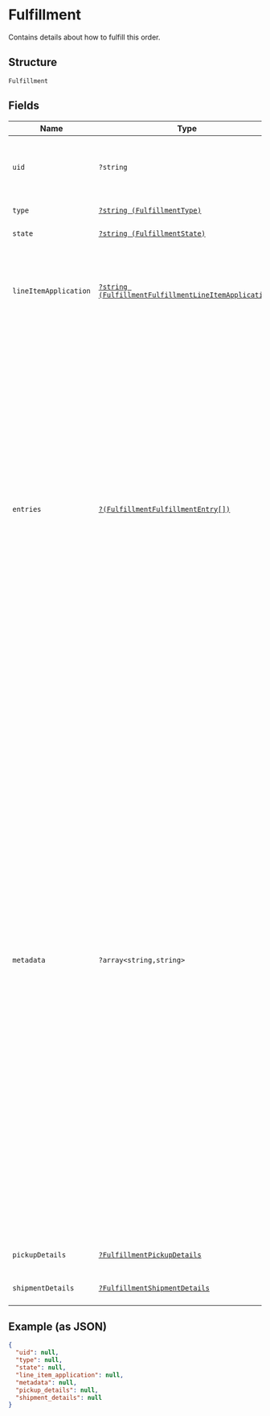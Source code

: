 
# Fulfillment

Contains details about how to fulfill this order.

## Structure

`Fulfillment`

## Fields

| Name | Type | Tags | Description | Getter | Setter |
|  --- | --- | --- | --- | --- | --- |
| `uid` | `?string` | Optional | A unique ID that identifies the fulfillment only within this order.<br>**Constraints**: *Maximum Length*: `60` | getUid(): ?string | setUid(?string uid): void |
| `type` | [`?string (FulfillmentType)`](../../doc/models/fulfillment-type.md) | Optional | The type of fulfillment. | getType(): ?string | setType(?string type): void |
| `state` | [`?string (FulfillmentState)`](../../doc/models/fulfillment-state.md) | Optional | The current state of this fulfillment. | getState(): ?string | setState(?string state): void |
| `lineItemApplication` | [`?string (FulfillmentFulfillmentLineItemApplication)`](../../doc/models/fulfillment-fulfillment-line-item-application.md) | Optional | The `line_item_application` describes what order line items this fulfillment applies<br>to. It can be `ALL` or `ENTRY_LIST` with a supplied list of fulfillment entries. | getLineItemApplication(): ?string | setLineItemApplication(?string lineItemApplication): void |
| `entries` | [`?(FulfillmentFulfillmentEntry[])`](../../doc/models/fulfillment-fulfillment-entry.md) | Optional | A list of entries pertaining to the fulfillment of an order. Each entry must reference<br>a valid `uid` for an order line item in the `line_item_uid` field, as well as a `quantity` to<br>fulfill.<br><br>Multiple entries can reference the same line item `uid`, as long as the total quantity among<br>all fulfillment entries referencing a single line item does not exceed the quantity of the<br>order's line item itself.<br><br>An order cannot be marked as `COMPLETED` before all fulfillments are `COMPLETED`,<br>`CANCELED`, or `FAILED`. Fulfillments can be created and completed independently<br>before order completion. | getEntries(): ?array | setEntries(?array entries): void |
| `metadata` | `?array<string,string>` | Optional | Application-defined data attached to this fulfillment. Metadata fields are intended<br>to store descriptive references or associations with an entity in another system or store brief<br>information about the object. Square does not process this field; it only stores and returns it<br>in relevant API calls. Do not use metadata to store any sensitive information (such as personally<br>identifiable information or card details).<br><br>Keys written by applications must be 60 characters or less and must be in the character set<br>`[a-zA-Z0-9_-]`. Entries can also include metadata generated by Square. These keys are prefixed<br>with a namespace, separated from the key with a ':' character.<br><br>Values have a maximum length of 255 characters.<br><br>An application can have up to 10 entries per metadata field.<br><br>Entries written by applications are private and can only be read or modified by the same<br>application.<br><br>For more information, see [Metadata](https://developer.squareup.com/docs/build-basics/metadata). | getMetadata(): ?array | setMetadata(?array metadata): void |
| `pickupDetails` | [`?FulfillmentPickupDetails`](../../doc/models/fulfillment-pickup-details.md) | Optional | Contains details necessary to fulfill a pickup order. | getPickupDetails(): ?FulfillmentPickupDetails | setPickupDetails(?FulfillmentPickupDetails pickupDetails): void |
| `shipmentDetails` | [`?FulfillmentShipmentDetails`](../../doc/models/fulfillment-shipment-details.md) | Optional | Contains the details necessary to fulfill a shipment order. | getShipmentDetails(): ?FulfillmentShipmentDetails | setShipmentDetails(?FulfillmentShipmentDetails shipmentDetails): void |

## Example (as JSON)

```json
{
  "uid": null,
  "type": null,
  "state": null,
  "line_item_application": null,
  "metadata": null,
  "pickup_details": null,
  "shipment_details": null
}
```


